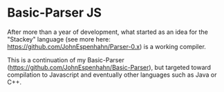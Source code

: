 Basic-Parser JS
===============

After more than a year of development, what started as an idea for the "Stackey" language (see more here: https://github.com/JohnEspenhahn/Parser-0.x) is a working compiler. 

This is a continuation of my Basic-Parser (https://github.com/JohnEspenhahn/Basic-Parser), but targeted toward compilation to Javascript and eventually other languages such as Java or C++.
